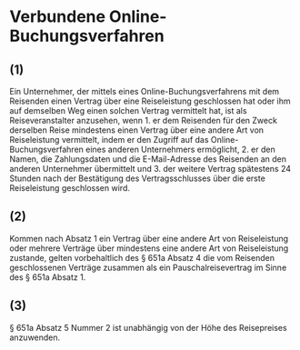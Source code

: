 # Verbundene Online-Buchungsverfahren



## (1)

 Ein Unternehmer, der mittels eines Online-Buchungsverfahrens mit dem Reisenden einen Vertrag über eine Reiseleistung geschlossen hat oder ihm auf demselben Weg einen solchen Vertrag vermittelt hat, ist als Reiseveranstalter anzusehen, wenn  1.
 er dem Reisenden für den Zweck derselben Reise mindestens einen Vertrag über eine andere Art von Reiseleistung vermittelt, indem er den Zugriff auf das Online-Buchungsverfahren eines anderen Unternehmers ermöglicht,
 2.
 er den Namen, die Zahlungsdaten und die E-Mail-Adresse des Reisenden an den anderen Unternehmer übermittelt und
 3.
 der weitere Vertrag spätestens 24 Stunden nach der Bestätigung des Vertragsschlusses über die erste Reiseleistung geschlossen wird.


## (2)

 Kommen nach Absatz 1 ein Vertrag über eine andere Art von Reiseleistung oder mehrere Verträge über mindestens eine andere Art von Reiseleistung zustande, gelten vorbehaltlich des § 651a Absatz 4 die vom Reisenden geschlossenen Verträge zusammen als ein Pauschalreisevertrag im Sinne des § 651a Absatz 1.

## (3)

 § 651a Absatz 5 Nummer 2 ist unabhängig von der Höhe des Reisepreises anzuwenden. 

